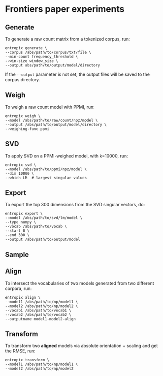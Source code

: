 # Frontiers paper experiments

## Generate
To generate a raw count matrix from a tokenized corpus, run:
```
entropix generate \
--corpus /abs/path/to/corpus/txt/file \
--min-count frequency_threshold \
--win-size window_size \
--output abs/path/to/output/model/directory
```

If the `--output` parameter is not set, the output files will be saved to the corpus directory.

## Weigh
To weigh a raw count model with PPMI, run:
```
entropix weigh \
--model /abs/path/to/raw/count/npz/model \
--output /abs/path/to/output/model/directory \
--weighing-func ppmi
```

## SVD
To apply SVD on a PPMI-weighed model, with k=10000, run:
```
entropix svd \
--model /abs/path/to/ppmi/npz/model \
--dim 10000 \
--which LM  # largest singular values
```

## Export
To export the top 300 dimensions from the SVD singular vectors, do:
```
entropix export \
--model /abs/path/to/svd/lm/model \
--type numpy \
--vocab /abs/path/to/vocab \
--start 0 \
--end 300 \
--output /abs/path/to/output/model
```


## Sample


## Align
To intersect the vocabularies of two models generated from two different corpora, run:
```
entropix align \
--model1 /abs/path/to/np/model1 \
--model2 /abs/path/to/np/model2 \
--vocab1 /abs/path/to/vocab1 \
--vocab2 /abs/path/to/vocab2 \
--outputname model1-model2-align
```

## Transform
To transform two **aligned** models via absolute orientation + scaling and get the RMSE, run:
```
entropix transform \
--model1 /abs/path/to/np/model1 \
--model2 /abs/path/to/np/model2
```
